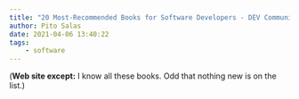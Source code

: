 ```yaml
---
title: "20 Most-Recommended Books for Software Developers - DEV Community"
author: Pito Salas
date: 2021-04-06 13:40:22
tags:
    - software
---
```



(**Web site except:** I know all these books. Odd that nothing new is on the list.) 
